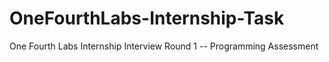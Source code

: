 # OneFourthLabs-Internship-Task
One Fourth Labs Internship Interview Round 1 -- Programming Assessment

